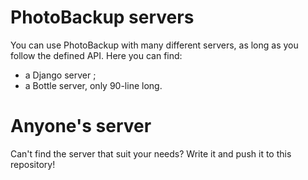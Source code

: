 # PhotoBackup servers

You can use PhotoBackup with many different servers, as long as you
follow the defined API. Here you can find:

* a Django server ;
* a Bottle server, only 90-line long.


# Anyone's server

Can't find the server that suit your needs?
Write it and push it to this repository!
